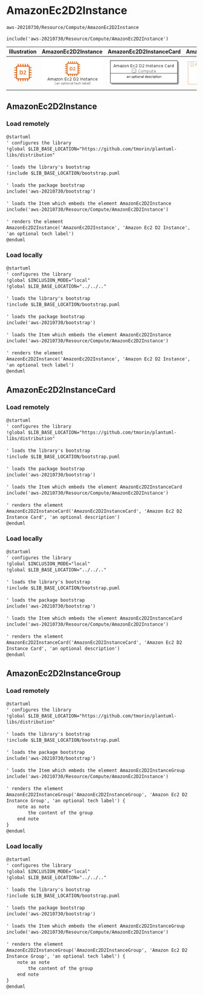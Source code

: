 # AmazonEc2D2Instance


```text
aws-20210730/Resource/Compute/AmazonEc2D2Instance
```

```text
include('aws-20210730/Resource/Compute/AmazonEc2D2Instance')
```



| Illustration | AmazonEc2D2Instance | AmazonEc2D2InstanceCard | AmazonEc2D2InstanceGroup |
| :---: | :---: | :---: | :---: |
| ![illustration for Illustration](../../../aws-20210730/Resource/Compute/AmazonEc2D2Instance.png) | ![illustration for AmazonEc2D2Instance](../../../aws-20210730/Resource/Compute/AmazonEc2D2Instance.Local.png) | ![illustration for AmazonEc2D2InstanceCard](../../../aws-20210730/Resource/Compute/AmazonEc2D2InstanceCard.Local.png) | ![illustration for AmazonEc2D2InstanceGroup](../../../aws-20210730/Resource/Compute/AmazonEc2D2InstanceGroup.Local.png) |




## AmazonEc2D2Instance

### Load remotely
```plantuml
@startuml
' configures the library
!global $LIB_BASE_LOCATION="https://github.com/tmorin/plantuml-libs/distribution"

' loads the library's bootstrap
!include $LIB_BASE_LOCATION/bootstrap.puml

' loads the package bootstrap
include('aws-20210730/bootstrap')

' loads the Item which embeds the element AmazonEc2D2Instance
include('aws-20210730/Resource/Compute/AmazonEc2D2Instance')

' renders the element
AmazonEc2D2Instance('AmazonEc2D2Instance', 'Amazon Ec2 D2 Instance', 'an optional tech label')
@enduml
```

### Load locally
```plantuml
@startuml
' configures the library
!global $INCLUSION_MODE="local"
!global $LIB_BASE_LOCATION="../../.."

' loads the library's bootstrap
!include $LIB_BASE_LOCATION/bootstrap.puml

' loads the package bootstrap
include('aws-20210730/bootstrap')

' loads the Item which embeds the element AmazonEc2D2Instance
include('aws-20210730/Resource/Compute/AmazonEc2D2Instance')

' renders the element
AmazonEc2D2Instance('AmazonEc2D2Instance', 'Amazon Ec2 D2 Instance', 'an optional tech label')
@enduml
```

## AmazonEc2D2InstanceCard

### Load remotely
```plantuml
@startuml
' configures the library
!global $LIB_BASE_LOCATION="https://github.com/tmorin/plantuml-libs/distribution"

' loads the library's bootstrap
!include $LIB_BASE_LOCATION/bootstrap.puml

' loads the package bootstrap
include('aws-20210730/bootstrap')

' loads the Item which embeds the element AmazonEc2D2InstanceCard
include('aws-20210730/Resource/Compute/AmazonEc2D2Instance')

' renders the element
AmazonEc2D2InstanceCard('AmazonEc2D2InstanceCard', 'Amazon Ec2 D2 Instance Card', 'an optional description')
@enduml
```

### Load locally
```plantuml
@startuml
' configures the library
!global $INCLUSION_MODE="local"
!global $LIB_BASE_LOCATION="../../.."

' loads the library's bootstrap
!include $LIB_BASE_LOCATION/bootstrap.puml

' loads the package bootstrap
include('aws-20210730/bootstrap')

' loads the Item which embeds the element AmazonEc2D2InstanceCard
include('aws-20210730/Resource/Compute/AmazonEc2D2Instance')

' renders the element
AmazonEc2D2InstanceCard('AmazonEc2D2InstanceCard', 'Amazon Ec2 D2 Instance Card', 'an optional description')
@enduml
```

## AmazonEc2D2InstanceGroup

### Load remotely
```plantuml
@startuml
' configures the library
!global $LIB_BASE_LOCATION="https://github.com/tmorin/plantuml-libs/distribution"

' loads the library's bootstrap
!include $LIB_BASE_LOCATION/bootstrap.puml

' loads the package bootstrap
include('aws-20210730/bootstrap')

' loads the Item which embeds the element AmazonEc2D2InstanceGroup
include('aws-20210730/Resource/Compute/AmazonEc2D2Instance')

' renders the element
AmazonEc2D2InstanceGroup('AmazonEc2D2InstanceGroup', 'Amazon Ec2 D2 Instance Group', 'an optional tech label') {
    note as note
        the content of the group
    end note
}
@enduml
```

### Load locally
```plantuml
@startuml
' configures the library
!global $INCLUSION_MODE="local"
!global $LIB_BASE_LOCATION="../../.."

' loads the library's bootstrap
!include $LIB_BASE_LOCATION/bootstrap.puml

' loads the package bootstrap
include('aws-20210730/bootstrap')

' loads the Item which embeds the element AmazonEc2D2InstanceGroup
include('aws-20210730/Resource/Compute/AmazonEc2D2Instance')

' renders the element
AmazonEc2D2InstanceGroup('AmazonEc2D2InstanceGroup', 'Amazon Ec2 D2 Instance Group', 'an optional tech label') {
    note as note
        the content of the group
    end note
}
@enduml
```

